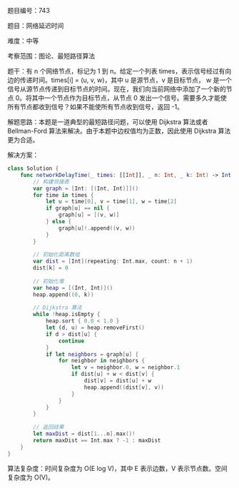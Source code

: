 题目编号：743

题目：网络延迟时间

难度：中等

考察范围：图论、最短路径算法

题干：有 n 个网络节点，标记为 1 到 n。给定一个列表 times，表示信号经过有向边的传递时间。times[i] = (u, v, w)，其中 u 是源节点，v 是目标节点， w 是一个信号从源节点传递到目标节点的时间。现在，我们向当前网络中添加了一个新的节点 0。将其中一个节点作为目标节点，从节点 0 发出一个信号。需要多久才能使所有节点都收到信号？如果不能使所有节点收到信号，返回 -1。

解题思路：本题是一道典型的最短路径问题，可以使用 Dijkstra 算法或者 Bellman-Ford 算法来解决。由于本题中边权值均为正数，因此使用 Dijkstra 算法更为合适。

解决方案：

```swift
class Solution {
    func networkDelayTime(_ times: [[Int]], _ n: Int, _ k: Int) -> Int {
        // 构建邻接表
        var graph = [Int: [(Int, Int)]]()
        for time in times {
            let u = time[0], v = time[1], w = time[2]
            if graph[u] == nil {
                graph[u] = [(v, w)]
            } else {
                graph[u]!.append((v, w))
            }
        }
        
        // 初始化距离数组
        var dist = [Int](repeating: Int.max, count: n + 1)
        dist[k] = 0
        
        // 初始化堆
        var heap = [(Int, Int)]()
        heap.append((0, k))
        
        // Dijkstra 算法
        while !heap.isEmpty {
            heap.sort { 0.0 < 1.0 }
            let (d, u) = heap.removeFirst()
            if d > dist[u] {
                continue
            }
            if let neighbors = graph[u] {
                for neighbor in neighbors {
                    let v = neighbor.0, w = neighbor.1
                    if dist[u] + w < dist[v] {
                        dist[v] = dist[u] + w
                        heap.append((dist[v], v))
                    }
                }
            }
        }
        
        // 返回结果
        let maxDist = dist[1...n].max()!
        return maxDist == Int.max ? -1 : maxDist
    }
}
```

算法复杂度：时间复杂度为 O(E log V)，其中 E 表示边数，V 表示节点数。空间复杂度为 O(V)。